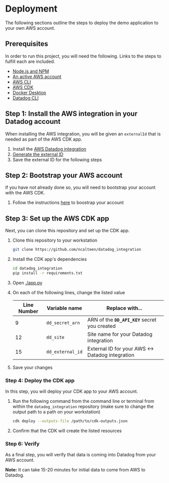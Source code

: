 # Deployment

The following sections outline the steps to deploy the demo application to your own AWS account.

## Prerequisites

In order to run this project, you will need the following. Links to the steps to fulfill each are included.

* [Node.js and NPM](https://docs.npmjs.com/downloading-and-installing-node-js-and-npm#using-a-node-version-manager-to-install-nodejs-and-npm)
* [An active AWS account](https://aws.amazon.com/premiumsupport/knowledge-center/create-and-activate-aws-account/)
* [AWS CLI](https://docs.aws.amazon.com/cli/latest/userguide/getting-started-install.html)
* [AWS CDK](https://docs.aws.amazon.com/cdk/v2/guide/getting_started.html)
* [Docker Desktop](https://docs.docker.com/desktop/)
* [Datadog CLI](https://www.npmjs.com/package/@datadog/cli)

## Step 1: Install the AWS integration in your Datadog account

When installing the AWS integration, you will be given an `externalId` that is needed as part of the AWS CDK app.

1. Install the [AWS Datadog integration](https://app.datadoghq.com/integrations/amazon-web-services/landing)
2. [Generate the external ID](https://docs.datadoghq.com/integrations/guide/aws-manual-setup/?tab=roledelegation#generate-an-external-id)
3. Save the external ID for the following steps

## Step 2: Bootstrap your AWS account

If you have not already done so, you will need to bootstrap your account with the AWS CDK.

1. Follow the instructions [here](https://docs.aws.amazon.com/cdk/v2/guide/getting_started.html#getting_started_bootstrap) to boostrap your account

## Step 3: Set up the AWS CDK app

Next, you can clone this repository and set up the CDK app.

1. Clone this repository to your workstation

   ```bash
   git clone https://github.com/ncalteen/datadog_integration
   ```

1. Install the CDK app's dependencies

   ```bash
   cd datadog_integration
   pip install -r requirements.txt
   ```

1. Open [./app.py](./app.py)
1. On each of the following lines, change the listed value

   | Line Number | Variable name    | Replace with...                                  |
   |-------------|------------------|--------------------------------------------------|
   | 9           | `dd_secret_arn`  | ARN of the **`DD_API_KEY`** secret you created   |
   | 12          | `dd_site`        | Site name for your Datadog integration           |
   | 15          | `dd_external_id` | External ID for your AWS <-> Datadog integration |

1. Save your changes

### Step 4: Deploy the CDK app

In this step, you will deploy your CDK app to your AWS account.

1. Run the following command from the command line or terminal from within the `datadog_integration` repository (make sure to change the output path to a path on your workstation)

    ```bash
    cdk deploy --outputs-file /path/to/cdk-outputs.json 
    ```

1. Confirm that the CDK will create the listed resources

### Step 6: Verify

As a final step, you will verify that data is coming into Datadog from your AWS account.

**Note:** It can take 15-20 minutes for initial data to come from AWS to Datadog.
